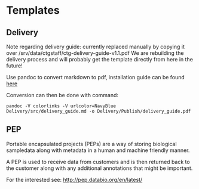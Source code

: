 # Templates

## Delivery
Note regarding delivery guide: currently replaced manually by copying it over /srv/data/ctgstaff/ctg-delivery-guide-v1.1.pdf
We are rebuilding the delivery process and will probably get the template directly from here in the future!

Use pandoc to convert markdown to pdf, installation guide can be found [here](https://gist.github.com/ilessing/7ff705de0f594510e463146762cef779)

Conversion can then be done with command:
```
pandoc -V colorlinks -V urlcolor=NavyBlue Delivery/src/delivery_guide.md -o Delivery/Publish/delivery_guide.pdf
```

## PEP
Portable encapsulated projects (PEPs) are a way of storing biological sampledata along with metadata in a human and machine friendly manner. 

A PEP is used to receive data from customers and is then returned back to the customer along with any additional annotations that might be important.

For the interested see:
http://pep.databio.org/en/latest/
